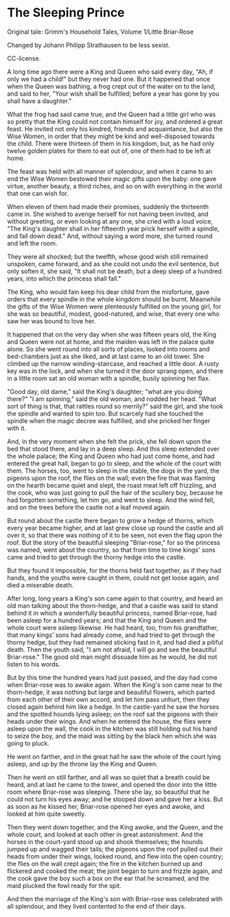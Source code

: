 # The Sleeping Prince

Original tale: Grimm's Household Tales,
Volume 1/Little Briar-Rose

Changed by Johann Philipp Strathausen to be less sexist.

CC-license.

A long time ago there were a King and Queen who said every day,
"Ah, if only we had a child!" but they never had one.
But it happened that once when the Queen was bathing,
a frog crept out of the water on to the land,
and said to her,
"Your wish shall be fulfilled;
before a year has gone by you shall have a daughter."

What the frog had said came true,
and the Queen had a little girl who was so pretty that the King could not contain himself for joy,
and ordered a great feast.
He invited not only his kindred,
friends and acquaintance,
but also the Wise Women,
in order that they might be kind and well-disposed towards the child.
There were thirteen of them in his kingdom,
but, as he had only twelve golden plates for them to eat out of,
one of them had to be left at home.

The feast was held with all manner of splendour,
and when it came to an end the Wise Women bestowed their magic gifts upon the baby: one gave virtue,
another beauty,
a third riches,
and so on with everything in the world that one can wish for.

When eleven of them had made their promises,
suddenly the thirteenth came in.
She wished to avenge herself for not having been invited,
and without greeting,
or even looking at any one,
she cried with a loud voice,
"The King's daughter shall in her fifteenth year prick herself with a spindle,
and fall down dead." And,
without saying a word more,
she turned round and left the room.

They were all shocked;
but the twelfth,
whose good wish still remained unspoken,
came forward,
and as she could not undo the evil sentence,
but only soften it,
she said,
"It shall not be death,
but a deep sleep of a hundred years,
into which the princess shall fall."

The King,
who would fain keep his dear child from the misfortune,
gave orders that every spindle in the whole kingdom should be burnt.
Meanwhile the gifts of the Wise Women were plenteously fulfilled on the young girl,
for she was so beautiful,
modest,
good-natured,
and wise,
that every one who saw her was bound to love her.

It happened that on the very day when she was fifteen years old,
the King and Queen were not at home,
and the maiden was left in the palace quite alone.
So she went round into all sorts of places,
looked into rooms and bed-chambers just as she liked,
and at last came to an old tower.
She climbed up the narrow winding-staircase,
and reached a little door.
A rusty key was in the lock,
and when she turned it the door sprang open,
and there in a little room sat an old woman with a spindle,
busily spinning her flax.

"Good day,
old dame," said the King's daughter;
"what are you doing there?" "I am spinning," said the old woman,
and nodded her head.
"What sort of thing is that,
that rattles round so merrily?" said the girl,
and she took the spindle and wanted to spin too.
But scarcely had she touched the spindle when the magic decree was fulfilled,
and she pricked her finger with it.

And,
in the very moment when she felt the prick,
she fell down upon the bed that stood there,
and lay in a deep sleep.
And this sleep extended over the whole palace;
the King and Queen who had just come home,
and had entered the great hall,
began to go to sleep,
and the whole of the court with them.
The horses,
too,
went to sleep in the stable,
the dogs in the yard,
the pigeons upon the roof,
the flies on the wall;
even the fire that was flaming on the hearth became quiet and slept,
the roast meat left off frizzling,
and the cook,
who was just going to pull the hair of the scullery boy,
because he had forgotten something,
let him go,
and went to sleep.
And the wind fell,
and on the trees before the castle not a leaf moved again.

But round about the castle there began to grow a hedge of thorns,
which every year became higher,
and at last grew close up round the castle and all over it,
so that there was nothing of it to be seen,
not even the flag upon the roof.
But the story of the beautiful sleeping "Briar-rose," for so the princess was named,
went about the country,
so that from time to time kings' sons came
and tried to get through the thorny hedge into the castle.

But they found it impossible,
for the thorns held fast together,
as if they had hands,
and the youths were caught in them,
could not get loose again,
and died a miserable death.

After long,
long years a King's son came again to that country,
and heard an old man talking about the thorn-hedge,
and that a castle was said to stand behind it in which a wonderfully beautiful princess,
named Briar-rose,
had been asleep for a hundred years;
and that the King and Queen and the whole court were asleep likewise.
He had heard,
too,
from his grandfather,
that many kings' sons had already come,
and had tried to get through the thorny hedge,
but they had remained sticking fast in it,
and had died a pitiful death.
Then the youth said,
"I am not afraid,
I will go and see the beautiful Briar-rose." The good old man might dissuade him as he would,
he did not listen to his words.

But by this time the hundred years had just passed,
and the day had come when Briar-rose was to awake again.
When the King's son came near to the thorn-hedge,
it was nothing but large and beautiful flowers,
which parted from each other of their own accord,
and let him pass unhurt,
then they closed again behind him like a hedge.
In the castle-yard he saw the horses and the spotted hounds lying asleep;
on the roof sat the pigeons with their heads under their wings.
And when he entered the house,
the flies were asleep upon the wall,
the cook in the kitchen was still holding out his hand to seize the boy,
and the maid was sitting by the black hen which she was going to pluck.

He went on farther,
and in the great hall he saw the whole of the court lying asleep,
and up by the throne lay the King and Queen.

Then he went on still farther,
and all was so quiet that a breath could be heard,
and at last he came to the tower,
and opened the door into the little room where Briar-rose was sleeping.
There she lay,
so beautiful that he could not turn his eyes away;
and he stooped down and gave her a kiss.
But as soon as he kissed her,
Briar-rose opened her eyes and awoke,
and looked at him quite sweetly.

Then they went down together,
and the King awoke,
and the Queen,
and the whole court,
and looked at each other in great astonishment.
And the horses in the court-yard stood up and shook themselves;
the hounds jumped up and wagged their tails;
the pigeons upon the roof pulled out their heads from under their wings,
looked round,
and flew into the open country;
the flies on the wall crept again;
the fire in the kitchen burned up and flickered and cooked the meat;
the joint began to turn and frizzle again,
and the cook gave the boy such a box on the ear that he screamed,
and the maid plucked the fowl ready for the spit.

And then the marriage of the King's son with Briar-rose was celebrated with all splendour,
and they lived contented to the end of their days.
